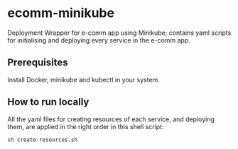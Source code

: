 # ecomm-minikube
Deployment Wrapper for e-comm app using Minikube; contains yaml scripts for initialising and deploying every service in the e-comm app.

## Prerequisites
Install Docker, minikube and kubectl in your system.

## How to run locally
All the yaml files for creating resources of each service, and deploying them, are applied in the right order in this shell script: 
```sh
sh create-resources.sh
```